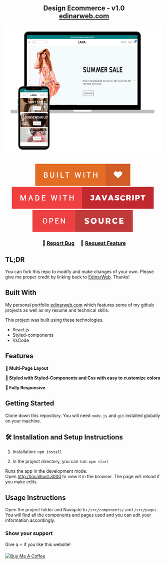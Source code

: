 <h2 align="center">
  Design Ecommerce - v1.0<br/>
  <a href="http://edinarweb.com/" target="_blank">edinarweb.com</a>
</h2>
<div align="center">
  <img alt="Demo" src="https://github.com/EdinarWeb/Ecommerce/blob/main/public/images/readme-img2.png" />
</div>

<br/>

<center>

[![edinarweb](https://github.com/EdinarWeb/Ecommerce/blob/main/public/images/badges/built-with-love.svg)](https://edinarweb.com) &nbsp;
[![edinarweb](https://github.com/EdinarWeb/Ecommerce/blob/main/public/images/badges/made-with-javascript.svg)](https://edinarweb.com) &nbsp;
[![edinarweb](https://github.com/EdinarWeb/Ecommerce/blob/main/public/images/badges/open-source.svg)](https://edinarweb.com) &nbsp;

</center>

<h3 align="center">
    🔹
    <a href="https://github.com/EdinarWeb/Ecommerce/issues">Report Bug</a> &nbsp; &nbsp;
    🔹
    <a href="https://github.com/EdinarWeb/Ecommerce/issues">Request Feature</a>
</h3>

## TL;DR

You can fork this repo to modify and make changes of your own. Please give me proper credit by linking back to [EdinarWeb](https://github.com/EdinarWeb/Ecommerce). Thanks!

## Built With

My personal portfolio <a href="http://edinarweb.com/" target="_blank">edinarweb.com</a> which features some of my github projects as well as my resume and technical skills.<br/>

This project was built using these technologies.

- React.js
- Styled-components
- VsCode

## Features

**📖 Multi-Page Layout**

**🎨 Styled with Styled-Components and Css with easy to customize colors**

**📱 Fully Responsive**

## Getting Started

Clone down this repository. You will need `node.js` and `git` installed globally on your machine.

## 🛠 Installation and Setup Instructions

1. Installation: `npm install`

2. In the project directory, you can run: `npm start`

Runs the app in the development mode.\
Open [http://localhost:3000](http://localhost:3000) to view it in the browser.
The page will reload if you make edits.

## Usage Instructions

Open the project folder and Navigate to `/src/components/` and `/src/pages`. <br/>
You will find all the components and pages used and you can edit your information accordingly.

### Show your support

Give a ⭐ if you like this website!

<a href="https://www.buymeacoffee.com/edinarweb" target="_blank"><img src="https://cdn.buymeacoffee.com/buttons/v2/default-violet.png" alt="Buy Me A Coffee" height= "60px" width= "217px" ></a>
